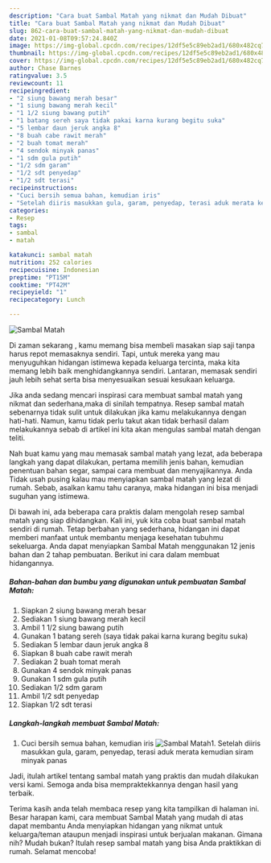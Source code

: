 ```yaml
---
description: "Cara buat Sambal Matah yang nikmat dan Mudah Dibuat"
title: "Cara buat Sambal Matah yang nikmat dan Mudah Dibuat"
slug: 862-cara-buat-sambal-matah-yang-nikmat-dan-mudah-dibuat
date: 2021-01-08T09:57:24.840Z
image: https://img-global.cpcdn.com/recipes/12df5e5c89eb2ad1/680x482cq70/sambal-matah-foto-resep-utama.jpg
thumbnail: https://img-global.cpcdn.com/recipes/12df5e5c89eb2ad1/680x482cq70/sambal-matah-foto-resep-utama.jpg
cover: https://img-global.cpcdn.com/recipes/12df5e5c89eb2ad1/680x482cq70/sambal-matah-foto-resep-utama.jpg
author: Chase Barnes
ratingvalue: 3.5
reviewcount: 11
recipeingredient:
- "2 siung bawang merah besar"
- "1 siung bawang merah kecil"
- "1 1/2 siung bawang putih"
- "1 batang sereh saya tidak pakai karna kurang begitu suka"
- "5 lembar daun jeruk angka 8"
- "8 buah cabe rawit merah"
- "2 buah tomat merah"
- "4 sendok minyak panas"
- "1 sdm gula putih"
- "1/2 sdm garam"
- "1/2 sdt penyedap"
- "1/2 sdt terasi"
recipeinstructions:
- "Cuci bersih semua bahan, kemudian iris"
- "Setelah diiris masukkan gula, garam, penyedap, terasi aduk merata kemudian siram minyak panas"
categories:
- Resep
tags:
- sambal
- matah

katakunci: sambal matah 
nutrition: 252 calories
recipecuisine: Indonesian
preptime: "PT15M"
cooktime: "PT42M"
recipeyield: "1"
recipecategory: Lunch

---
```



![Sambal Matah](https://img-global.cpcdn.com/recipes/12df5e5c89eb2ad1/680x482cq70/sambal-matah-foto-resep-utama.jpg)

Di zaman  sekarang , kamu memang bisa membeli masakan siap saji tanpa harus repot memasaknya sendiri. Tapi, untuk mereka yang mau menyuguhkan hidangan istimewa kepada keluarga tercinta, maka kita memang lebih baik menghidangkannya sendiri. Lantaran, memasak sendiri jauh lebih sehat serta bisa menyesuaikan sesuai kesukaan keluarga.

Jika anda sedang mencari inspirasi cara membuat sambal matah yang nikmat dan sederhana,maka di sinilah tempatnya. Resep sambal matah  sebenarnya tidak sulit untuk dilakukan jika kamu melakukannya dengan hati-hati. Namun, kamu tidak perlu takut akan tidak berhasil dalam melakukannya 
sebab di artikel ini kita akan mengulas sambal matah dengan teliti.  



Nah buat kamu yang mau memasak sambal matah yang lezat, ada beberapa langkah yang dapat dilakukan, pertama memilih jenis bahan, kemudian penentuan bahan segar, sampai cara membuat dan menyajikannya. Anda Tidak usah pusing kalau mau menyiapkan sambal matah yang lezat di rumah. Sebab, asalkan kamu  tahu caranya, maka hidangan ini bisa menjadi suguhan yang istimewa.

Di bawah ini, ada beberapa cara praktis  dalam mengolah resep sambal matah yang siap dihidangkan. Kali ini, yuk kita coba buat sambal matah sendiri di rumah. Tetap berbahan yang sederhana, hidangan ini dapat memberi manfaat untuk membantu menjaga kesehatan tubuhmu sekeluarga. Anda dapat menyiapkan Sambal Matah menggunakan 12 jenis bahan dan 2 tahap pembuatan. Berikut ini cara dalam membuat hidangannya.

<!--inarticleads1-->

##### Bahan-bahan dan bumbu yang digunakan untuk pembuatan Sambal Matah:

1. Siapkan 2 siung bawang merah besar
1. Sediakan 1 siung bawang merah kecil
1. Ambil 1 1/2 siung bawang putih
1. Gunakan 1 batang sereh (saya tidak pakai karna kurang begitu suka)
1. Sediakan 5 lembar daun jeruk angka 8
1. Siapkan 8 buah cabe rawit merah
1. Sediakan 2 buah tomat merah
1. Gunakan 4 sendok minyak panas
1. Gunakan 1 sdm gula putih
1. Sediakan 1/2 sdm garam
1. Ambil 1/2 sdt penyedap
1. Siapkan 1/2 sdt terasi




<!--inarticleads2-->

##### Langkah-langkah membuat Sambal Matah:

1. Cuci bersih semua bahan, kemudian iris
<img src="https://img-global.cpcdn.com/steps/5dd684ca780676bd/160x128cq70/sambal-matah-langkah-memasak-1-foto.jpg" alt="Sambal Matah">1. Setelah diiris masukkan gula, garam, penyedap, terasi aduk merata kemudian siram minyak panas




Jadi, itulah artikel tentang  sambal matah  yang praktis dan mudah dilakukan versi kami. Semoga anda bisa mempraktekkannya dengan hasil yang terbaik. 

Terima kasih anda telah membaca resep yang kita tampilkan di halaman ini. Besar harapan kami, cara membuat  Sambal Matah yang mudah di atas dapat membantu Anda menyiapkan hidangan yang nikmat untuk keluarga/teman ataupun menjadi inspirasi untuk berjualan makanan. Gimana nih? Mudah bukan? Itulah resep sambal matah yang bisa Anda praktikkan di rumah. Selamat mencoba!

